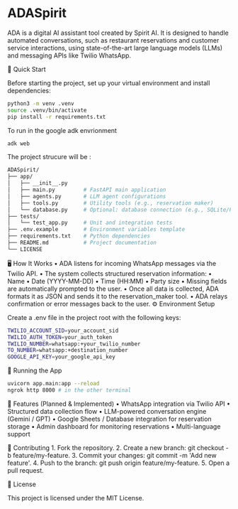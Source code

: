 # ADASpirit
ADA is a digital AI assistant tool created by Spirit AI. It is designed to handle automated conversations, such as restaurant reservations and customer service interactions, using state-of-the-art large language models (LLMs) and messaging APIs like Twilio WhatsApp.

🚀 Quick Start

Before starting the project, set up your virtual environment and install dependencies:
```bash
python3 -m venv .venv
source .venv/bin/activate
pip install -r requirements.txt

```
To run in the google adk envrionment
```bash
adk web
```

The project strucure will be :
```bash
ADASpirit/
├── app/
│   ├── __init__.py
│   ├── main.py         # FastAPI main application
│   ├── agents.py       # LLM agent configurations
│   ├── tools.py        # Utility tools (e.g., reservation maker)
│   └── database.py     # Optional: database connection (e.g., SQLite/PostgreSQL)
├── tests/
│   └── test_app.py     # Unit and integration tests
├── .env.example        # Environment variables template
├── requirements.txt    # Python dependencies
├── README.md           # Project documentation
└── LICENSE
```

🖥️ How It Works
	•	ADA listens for incoming WhatsApp messages via the Twilio API.
	•	The system collects structured reservation information:
	•	Name
	•	Date (YYYY-MM-DD)
	•	Time (HH:MM)
	•	Party size
	•	Missing fields are automatically prompted to the user.
	•	Once all data is collected, ADA formats it as JSON and sends it to the reservation_maker tool.
	•	ADA relays confirmation or error messages back to the user.
⚙️ Environment Setup

Create a .env file in the project root with the following keys:
```bash
TWILIO_ACCOUNT_SID=your_account_sid
TWILIO_AUTH_TOKEN=your_auth_token
TWILIO_NUMBER=whatsapp:+your_twilio_number
TO_NUMBER=whatsapp:+destination_number
GOOGLE_API_KEY=your_google_api_key
```

🧪 Running the App

```bash
uvicorn app.main:app --reload
ngrok http 8000 # in the other terminal
```

📝 Features (Planned & Implemented)
	•	WhatsApp integration via Twilio API
	•	Structured data collection flow
	•	LLM-powered conversation engine (Gemini / GPT)
	•	Google Sheets / Database integration for reservation storage
	•	Admin dashboard for monitoring reservations
	•	Multi-language support

👥 Contributing
	1.	Fork the repository.
	2.	Create a new branch: git checkout -b feature/my-feature.
	3.	Commit your changes: git commit -m 'Add new feature'.
	4.	Push to the branch: git push origin feature/my-feature.
	5.	Open a pull request.

📄 License

This project is licensed under the MIT License.
